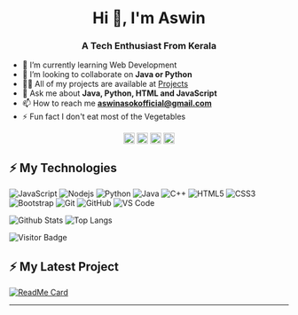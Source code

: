 <h1 align="center">Hi 👋, I'm Aswin </h1>
<h3 align="center">A Tech Enthusiast From Kerala</h3>


- 🔭 I’m currently learning Web Development
- 👯 I’m looking to collaborate on **Java or Python**
- 👨‍💻 All of my projects are available at [Projects](https://github.com/AswinAsok?tab=repositories)
- 💬 Ask me about **Java, Python, HTML and JavaScript**
- 📫 How to reach me **aswinasokofficial@gmail.com**
- ⚡ Fun fact I don't eat most of the Vegetables

<p align="center">
<a href="https://linkedin.com/in/aswin-asok-b330541b0" target="blank"><img align="center" src="https://cdn.jsdelivr.net/npm/simple-icons@3.0.1/icons/linkedin.svg" alt="aswin-asok-b330541b0" height="20" width="20" /></a>
<a href="https://fb.com/aswinasokofficial" target="blank"><img align="center" src="https://cdn.jsdelivr.net/npm/simple-icons@3.0.1/icons/facebook.svg" alt="aswinasokofficial" height="20" width="20" /></a>
<a href="https://instagram.com/_aswin_asok_" target="blank"><img align="center" src="https://cdn.jsdelivr.net/npm/simple-icons@3.0.1/icons/instagram.svg" alt="_aswin_asok_" height="20" width="20" /></a>
 <a href="https://t.me/The_Hilarious_Coder" target="blank"><img align="center" src="https://cdn.jsdelivr.net/npm/simple-icons@3.0.1/icons/telegram.svg" alt="https://t.me/The_Hilarious_Coder" height="20" width="20" /></a>
 
</p>

## ⚡ My Technologies
![JavaScript](https://img.shields.io/badge/-JavaScript-black?style=flat-square&logo=javascript)
![Nodejs](https://img.shields.io/badge/-Nodejs-black?style=flat-square&logo=Node.js)
![Python](https://img.shields.io/badge/-Python-black?style=flat-square&logo=Python)
![Java](https://img.shields.io/badge/-java-E34A86?style=flat-square&logo=java)
![C++](https://img.shields.io/badge/-C++-00599C?style=flat-square&logo=c)
![HTML5](https://img.shields.io/badge/-HTML5-E34F26?style=flat-square&logo=html5&logoColor=white)
![CSS3](https://img.shields.io/badge/-CSS3-1572B6?style=flat-square&logo=css3)
![Bootstrap](https://img.shields.io/badge/-Bootstrap-563D7C?style=flat-square&logo=bootstrap)
![Git](https://img.shields.io/badge/-Git-black?style=flat-square&logo=git)
![GitHub](https://img.shields.io/badge/-GitHub-181717?style=flat-square&logo=github)
![VS Code](https://img.shields.io/badge/-VSCode-%23007ACC?style=flat-square&logo=visual-studio-code)


![Github Stats](https://github-readme-stats.vercel.app/api?username=AswinAsok&count_private=true&show_icons=true)
![Top Langs](https://github-readme-stats.vercel.app/api/top-langs/?username=aswinasok&hide=TeX&layout=compact)

![Visitor Badge](https://visitor-badge.laobi.icu/badge?page_id=aswinasok)

## ⚡ My Latest Project

[![ReadMe Card](https://github-readme-stats.vercel.app/api/pin/?username=aswinasok&repo=InstaFetcher)](https://github.com/aswinasok/InstaFetcher)

 <hr>
 
 

